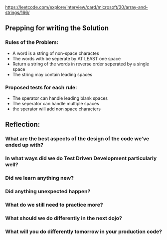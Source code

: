 https://leetcode.com/explore/interview/card/microsoft/30/array-and-strings/166/

## Prepping for writing the Solution

### Rules of the Problem:
- A word is a string of non-space charactes
- The words with be seperate by AT LEAST one space
- Return a string of the words in reverse order seperated by a single space
- The string may contain leading spaces

### Proposed tests for each rule:

- The sperator can handle leading blank spaces
- The seperator can handle multiple spaces
- the sperator will add non space characters


## Reflection:

### What are the best aspects of the design of the code we’ve ended up with?


### In what ways did we do Test Driven Development particularly well?


### Did we learn anything new?


### Did anything unexpected happen?


### What do we still need to practice more?


### What should we do differently in the next dojo?


### What will you do differently tomorrow in your production code?
